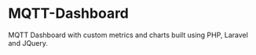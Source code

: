 # MQTT-Dashboard
MQTT Dashboard with custom metrics and charts built using PHP, Laravel and JQuery.
